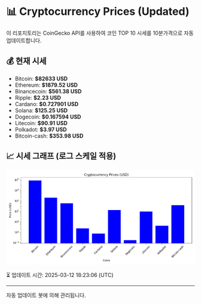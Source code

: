 
# 📊 Cryptocurrency Prices (Updated)

이 리포지토리는 CoinGecko API를 사용하여 코인 TOP 10 시세를 10분가격으로 자동 업데이트합니다.

## 💰 현재 시세
- Bitcoin: **$82633 USD**
- Ethereum: **$1879.52 USD**
- Binancecoin: **$561.38 USD**
- Ripple: **$2.23 USD**
- Cardano: **$0.727901 USD**
- Solana: **$125.25 USD**
- Dogecoin: **$0.167594 USD**
- Litecoin: **$90.91 USD**
- Polkadot: **$3.97 USD**
- Bitcoin-cash: **$353.98 USD**

## 📈 시세 그래프 (로그 스케일 적용)
![Crypto Prices](crypto_prices.png)

⏳ 업데이트 시간: 2025-03-12 18:23:06 (UTC)

---
자동 업데이트 봇에 의해 관리됩니다.
